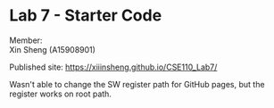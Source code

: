 # Lab 7 - Starter Code

Member:  
Xin Sheng (A15908901)  

Published site: https://xiiinsheng.github.io/CSE110_Lab7/  

Wasn't able to change the SW register path for GitHub pages, but the register works on root path. 
